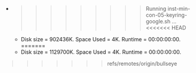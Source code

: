 * >>>>>>>>> Running inst-min-con-05-keyring-google.sh ...
<<<<<<< HEAD
  * Disk size = 902436K. Space Used = 4K. Runtime = 00:00:00:00.
=======
  * Disk size = 1129700K. Space Used = 4K. Runtime = 00:00:00:00.
>>>>>>> refs/remotes/origin/bullseye
